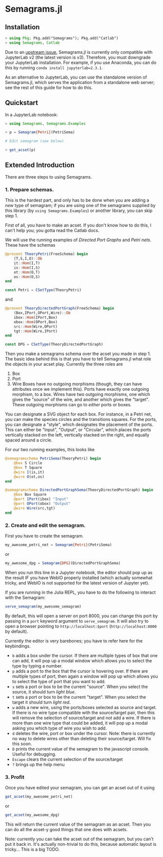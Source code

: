 # Semagrams.jl

## Installation

```julia
> using Pkg; Pkg.add("Semagrams"); Pkg.add("Catlab")
> using Semagrams, Catlab
```

Due to an [upstream issue](https://github.com/JuliaGizmos/WebIO.jl/issues/442), Semagrams.jl is currently only compatible with JupyterLab v2 (the latest version is v3). Therefore, you must downgrade your JupyterLab installation. For example, if you use Anaconda, you can do this by running `conda install jupyterlab=2.3.1`.

As an alternative to JupyterLab, you can use the standalone version of Semagrams.jl, which serves the application from a standalone web server; see the rest of this guide for how to do this.

## Quickstart

In a JupyterLab notebook:

```julia
> using Semagrams, Semagrams.Examples

> p = Semagram{Petri}(PetriSema)

# Edit semagram (see below)

> get_acset(p)
```

## Extended Introduction

There are three steps to using Semagrams.

### 1. Prepare schemas.

This is the hardest part, and only has to be done when you are adding a *new* type of semagram; if you are using one of the semagrams supplied by this library (by `using Semagrams.Examples`) or another library, you can skip step 1.

First of all, you have to make an acset. If you don't know how to do this, I can't help you; you gotta read the Catlab docs.

We will use the running examples of *Directed Port Graphs* and *Petri nets*. These have the schemas

```julia
@present TheoryPetri(FreeSchema) begin
    (T,S,I,O)::Ob
    it::Hom(I,T)
    is::Hom(I,S)
    ot::Hom(O,T)
    os::Hom(O,S)
end

const Petri = CSetType(TheoryPetri)
```

and

```julia
@present TheoryDirectedPortGraph(FreeSchema) begin
    (Box,IPort,OPort,Wire)::Ob
    ibox::Hom(IPort,Box)
    obox::Hom(OPort,Box)
    src::Hom(Wire,OPort)
    tgt::Hom(Wire,IPort)
end

const DPG = CSetType(TheoryDirectedPortGraph)
```

Then you make a semagrams schema over the acset you made in step 1. The basic idea behind this is that you have to tell Semagrams.jl what role the objects in your acset play. Currently the three roles are
1. Box
2. Port
3. Wire
Boxes have no outgoing morphisms (though, they can have attributes once we implement this). Ports have exactly one outgoing morphism, to a box. Wires have two outgoing morphisms, one which gives the "source" of the wire, and another which gives the "target". These outgoing morphisms can go to *either* ports or boxes.

You can designate a SVG object for each box. For instance, in a Petri net, you can make the species circles and the transitions squares. For the ports, you can designate a "style", which designates the placement of the ports. This can either be "Input", "Output", or "Circular", which places the ports vertically stacked on the left, vertically stacked on the right, and equally spaced around a circle.

For our two running examples, this looks like
```julia
@semagramschema PetriSema(TheoryPetri) begin
    @box S Circle
    @box T Square
    @wire I(is,it)
    @wire O(ot,os)
end
```

```julia
@semagramschema DirectedPortGraphSema(TheoryDirectedPortGraph) begin
    @box Box Square
    @port IPort(ibox) "Input"
    @port OPort(obox) "Output"
    @wire Wire(src,tgt)
end
```

### 2. Create and edit the semagram.

First you have to create the semagram.

```julia
my_awesome_petri_net = Semagram{Petri}(PetriSema)
```

or

```julia
my_awesome_dpg = Semagram{DPG}(DirectedPortGraphSema)
```

When you run this line in a Jupyter notebook, the editor should pop up as the result IF you have WebIO properly installed (which actually somewhat tricky, and WebIO is not supported for the latest version of Jupyter yet).

If you are running in the Julia REPL, you have to do the following to interact with the Semagram:

```julia
serve_semagram(my_awesome_semagram)
```

By default, this will open a server on port 8000, you can change this port by passing in a `port` keyword argument to `serve_semagram`. It will also try to open a browser pointing to `http://localhost:$port` (`http://localhost:8000` by default).

Currently the editor is very barebones; you have to refer here for the keybindings.

- `b` adds a box under the cursor. If there are multiple types of box that one can add, it will pop up a modal window which allows you to select the type by typing a number.
- `p` adds a port to the box that the cursor is hovering over. If there are multiple types of port, then again a window will pop up which allows you to select the type of port that you want to add.
- `s` sets a port or box to be the current "source". When you select the source, it should turn *light blue*.
- `t` sets a port or box to be the current "target". When you select the target it should turn *light red*.
- `w` adds a new wire, using the ports/boxes selected as source and target. If there is no wire type compatible with the source/target pair, then this will remove the selection of source/target and not add a wire. If there is more than one wire type that could be added, it will pop up a modal asking you which type of wire you wish to add.
- `d` deletes the wire, port or box under the cursor. Note: there is currently no way to delete wires other than deleting their source/target. Will fix this soon.
- `D` prints the current value of the semagram to the javascript console. Useful for debugging.
- `Escape` clears the current selection of the source/target
- `?` brings up the help menu

### 3. Profit

Once you have edited your semagram, you can get an acset out of it using

```julia
get_acset(my_awesome_petri_net)
```

or

```julia
get_acset(my_awesome_dpg)
```

This will return the current value of the semagram as an acset. Then you can do all the acset-y good things that one does with acsets.

Note: currently you can take the acset out of the semagram, but you can't put it back in. It's actually non-trivial to do this, because automatic layout is tricky... This is a big TODO.
